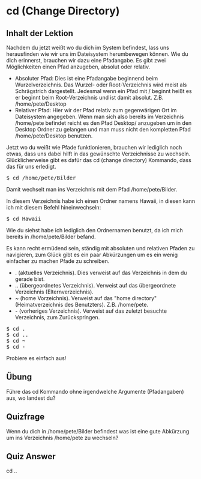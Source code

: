# cd (Change Directory)

## Inhalt der Lektion

Nachdem du jetzt weißt wo du dich im System befindest, lass uns herausfinden wie wir uns im Dateisystem herumbewegen können. Wie du dich erinnerst, brauchen wir dazu eine Pfadangabe. Es gibt zwei Möglichkeiten einen Pfad anzugeben, absolut oder relativ.

<ul>
<li>Absoluter Pfad: Dies ist eine Pfadangabe beginnend beim Wurzelverzeichnis. Das Wurzel- oder Root-Verzeichnis wird meist als Schrägstrich dargestellt. Jedesmal wenn ein Pfad mit / beginnt heißt es er beginnt beim Root-Verzeichnis und ist damit absolut. Z.B. /home/pete/Desktop</li>

<li>Relativer Pfad: Hier wir der Pfad relativ zum gegenwärigen Ort im Dateisystem angegeben. Wenn man sich also bereits im Verzeichnis /home/pete befindet reicht es den Pfad Desktop/ anzugeben um in den Desktop Ordner zu gelangen und man muss nicht den kompletten Pfad /home/pete/Desktop benutzen.</li>
</ul>

Jetzt wo du weißt wie Pfade funktionieren, brauchen wir lediglich noch etwas, dass uns dabei hilft in das gewünschte Verzeichnisse zu wechseln. Glücklicherweise gibt es dafür das cd (change directory) Kommando, dass das für uns erledigt.

<pre>$ cd /home/pete/Bilder</pre>

Damit wechselt man ins Verzeichnis mit dem Pfad /home/pete/Bilder.

In diesem Verzeichnis habe ich einen Ordner namens Hawaii, in diesen kann ich mit diesem Befehl hineinwechseln:

<pre>$ cd Hawaii</pre>

Wie du siehst habe ich lediglich den Ordnernamen benutzt, da ich mich bereits in /home/pete/Bilder befand.

Es kann recht ermüdend sein, ständig mit absoluten und relativen Pfaden zu navigieren, zum Glück gibt es ein paar Abkürzungen um es ein wenig einfacher zu machen Pfade zu schreiben.

<ul>
<li>. (aktuelles Verzeichnis). Dies verweist auf das Verzeichnis in dem du gerade bist. </li>
<li>.. (übergeordnetes Verzeichnis). Verweist auf das übergeordnete Verzeichnis (Elternverzeichnis).</li>
<li>~ (home Vorzeichnis). Verweist auf das "home directory" (Heimatverzeichnis des Benutzters). Z.B. /home/pete.</li>
<li>- (vorheriges Verzeichnis). Verweist auf das zuletzt besuchte Verzeichnis, zum Zurückspringen.</li>
</ul>

<pre>$ cd .
$ cd ..
$ cd ~
$ cd -
</pre>
Probiere es einfach aus!

## Übung

Führe das cd Kommando ohne irgendwelche Argumente (Pfadangaben) aus, wo landest du?

## Quizfrage

Wenn du dich in /home/pete/Bilder befindest was ist eine gute Abkürzung um ins Verzeichnis /home/pete zu wechseln?

## Quiz Answer

cd ..
